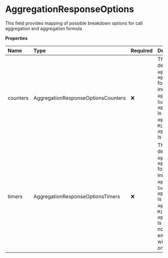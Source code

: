 # AggregationResponseOptions

This field provides mapping of possible breakdown options for call aggregation and aggregation formula

**Properties**

| Name     | Type                               | Required | Description                                                                                                                                                                                                                                                                                                                                                     |
| :------- | :--------------------------------- | :------- | :-------------------------------------------------------------------------------------------------------------------------------------------------------------------------------------------------------------------------------------------------------------------------------------------------------------------------------------------------------------- |
| counters | AggregationResponseOptionsCounters | ❌       | The formula is defined by `aggregationType` and `aggregationInterval` for every counter individually. If `aggregationType` is `Sum` or `Percent`, `aggregationInterval` is not supported. If `aggregationType` is `Min`, `Max` or `Average`, `aggregationInterval` is required                                                                                  |
| timers   | AggregationResponseOptionsTimers   | ❌       | The formula is defined by `aggregationType` and `aggregationInterval` for every timer individually. If `aggregationType` is `Sum` or `Percent`, `aggregationInterval` is not supported. If `aggregationType` is `Min`, `Max` or `Average`, `aggregationInterval` is supported, but not required. If left empty, aggregation will be performed on per-call basis |

<!-- This file was generated by liblab | https://liblab.com/ -->
